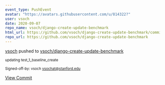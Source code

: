 ```yaml
---
event_type: PushEvent
avatar: "https://avatars.githubusercontent.com/u/814322?"
user: vsoch
date: 2020-09-07
repo_name: vsoch/django-create-update-benchmark
html_url: https://github.com/vsoch/django-create-update-benchmark/commit/2a6fe7a8ebd862c6ca58b99ddf0a9e4b0bf06bcc
repo_url: https://github.com/vsoch/django-create-update-benchmark
---
```


<a href='https://github.com/vsoch' target='_blank'>vsoch</a> pushed to <a href='https://github.com/vsoch/django-create-update-benchmark' target='_blank'>vsoch/django-create-update-benchmark</a>

<small>updating test_1_baseline_create

Signed-off-by: vsoch <vsochat@stanford.edu></small>

<a href='https://github.com/vsoch/django-create-update-benchmark/commit/2a6fe7a8ebd862c6ca58b99ddf0a9e4b0bf06bcc' target='_blank'>View Commit</a>
